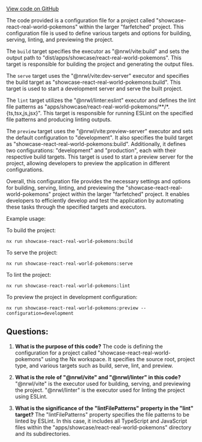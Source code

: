 [View code on GitHub](https://github.com/igorkamyshev/farfetched/apps/showcase/react-real-world-pokemons/project.json)

The code provided is a configuration file for a project called "showcase-react-real-world-pokemons" within the larger "farfetched" project. This configuration file is used to define various targets and options for building, serving, linting, and previewing the project.

The `build` target specifies the executor as "@nrwl/vite:build" and sets the output path to "dist/apps/showcase/react-real-world-pokemons". This target is responsible for building the project and generating the output files.

The `serve` target uses the "@nrwl/vite:dev-server" executor and specifies the build target as "showcase-react-real-world-pokemons:build". This target is used to start a development server and serve the built project.

The `lint` target utilizes the "@nrwl/linter:eslint" executor and defines the lint file patterns as "apps/showcase/react-real-world-pokemons/**/*.{ts,tsx,js,jsx}". This target is responsible for running ESLint on the specified file patterns and producing linting outputs.

The `preview` target uses the "@nrwl/vite:preview-server" executor and sets the default configuration to "development". It also specifies the build target as "showcase-react-real-world-pokemons:build". Additionally, it defines two configurations: "development" and "production", each with their respective build targets. This target is used to start a preview server for the project, allowing developers to preview the application in different configurations.

Overall, this configuration file provides the necessary settings and options for building, serving, linting, and previewing the "showcase-react-real-world-pokemons" project within the larger "farfetched" project. It enables developers to efficiently develop and test the application by automating these tasks through the specified targets and executors.

Example usage:

To build the project:
```
nx run showcase-react-real-world-pokemons:build
```

To serve the project:
```
nx run showcase-react-real-world-pokemons:serve
```

To lint the project:
```
nx run showcase-react-real-world-pokemons:lint
```

To preview the project in development configuration:
```
nx run showcase-react-real-world-pokemons:preview --configuration=development
```
## Questions: 
 1. **What is the purpose of this code?**
The code is defining the configuration for a project called "showcase-react-real-world-pokemons" using the Nx workspace. It specifies the source root, project type, and various targets such as build, serve, lint, and preview.

2. **What is the role of "@nrwl/vite" and "@nrwl/linter" in this code?**
"@nrwl/vite" is the executor used for building, serving, and previewing the project. "@nrwl/linter" is the executor used for linting the project using ESLint.

3. **What is the significance of the "lintFilePatterns" property in the "lint" target?**
The "lintFilePatterns" property specifies the file patterns to be linted by ESLint. In this case, it includes all TypeScript and JavaScript files within the "apps/showcase/react-real-world-pokemons" directory and its subdirectories.
